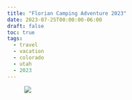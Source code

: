 ```yaml
--- 
title: "Florian Camping Adventure 2023" 
date: 2023-07-25T00:00:00-06:00 
draft: false 
toc: true
tags: 
  - travel 
  - vacation 
  - colorado
  - utah 
  - 2023  
--- 
```


<figure>
  <img class="lg-object lg-image" src="https://static.bobflorian.com/thailand/day4/6.jpg">
</figure>

<br><br>